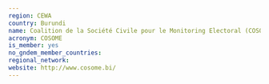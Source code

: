 ```yaml
---
region: CEWA
country: Burundi
name: Coalition de la Société Civile pour le Monitoring Electoral (COSOME) / Civil Society Coalition for Election Monitoring
acronym: COSOME
is_member: yes
no_gndem_member_countries: 
regional_network: 
website: http://www.cosome.bi/
---
```

